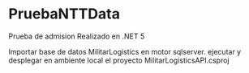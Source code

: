 # PruebaNTTData

Prueba de admision Realizado en .NET 5

Importar base de datos MilitarLogistics en motor sqlserver.
ejecutar y desplegar en ambiente local el proyecto MilitarLogisticsAPI.csproj
